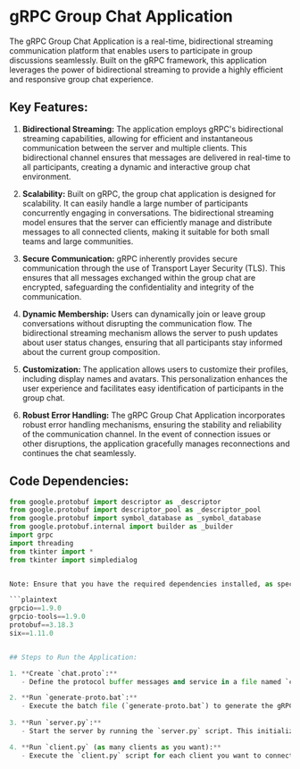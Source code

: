 # gRPC Group Chat Application

The gRPC Group Chat Application is a real-time, bidirectional streaming communication platform that enables users to participate in group discussions seamlessly. Built on the gRPC framework, this application leverages the power of bidirectional streaming to provide a highly efficient and responsive group chat experience.

## Key Features:

1. **Bidirectional Streaming:**
   The application employs gRPC's bidirectional streaming capabilities, allowing for efficient and instantaneous communication between the server and multiple clients. This bidirectional channel ensures that messages are delivered in real-time to all participants, creating a dynamic and interactive group chat environment.

2. **Scalability:**
   Built on gRPC, the group chat application is designed for scalability. It can easily handle a large number of participants concurrently engaging in conversations. The bidirectional streaming model ensures that the server can efficiently manage and distribute messages to all connected clients, making it suitable for both small teams and large communities.

3. **Secure Communication:**
   gRPC inherently provides secure communication through the use of Transport Layer Security (TLS). This ensures that all messages exchanged within the group chat are encrypted, safeguarding the confidentiality and integrity of the communication.

4. **Dynamic Membership:**
   Users can dynamically join or leave group conversations without disrupting the communication flow. The bidirectional streaming mechanism allows the server to push updates about user status changes, ensuring that all participants stay informed about the current group composition.

5. **Customization:**
   The application allows users to customize their profiles, including display names and avatars. This personalization enhances the user experience and facilitates easy identification of participants in the group chat.

6. **Robust Error Handling:**
   The gRPC Group Chat Application incorporates robust error handling mechanisms, ensuring the stability and reliability of the communication channel. In the event of connection issues or other disruptions, the application gracefully manages reconnections and continues the chat seamlessly.

## Code Dependencies:

```python
from google.protobuf import descriptor as _descriptor
from google.protobuf import descriptor_pool as _descriptor_pool
from google.protobuf import symbol_database as _symbol_database
from google.protobuf.internal import builder as _builder
import grpc
import threading
from tkinter import *
from tkinter import simpledialog


Note: Ensure that you have the required dependencies installed, as specified in the `requirements.txt` file.

```plaintext
grpcio==1.9.0
grpcio-tools==1.9.0
protobuf==3.18.3
six==1.11.0


## Steps to Run the Application:

1. **Create `chat.proto`:**
   - Define the protocol buffer messages and service in a file named `chat.proto`.

2. **Run `generate-proto.bat`:**
   - Execute the batch file (`generate-proto.bat`) to generate the gRPC-related code from the `chat.proto` file.
   
3. **Run `server.py`:**
   - Start the server by running the `server.py` script. This initializes the server to handle incoming client connections.

4. **Run `client.py` (as many clients as you want):**
   - Execute the `client.py` script for each client you want to connect to the group chat. Multiple clients can join the conversation simultaneously.
